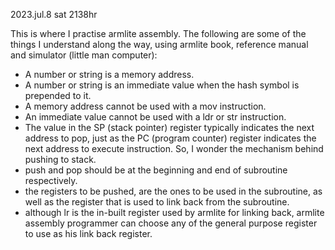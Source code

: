 2023.jul.8 sat 2138hr

This is where I practise armlite assembly. The following are some of the things I understand along the way, using armlite book, reference manual and simulator (little man computer):

- A number or string is a memory address.
- A number or string is an immediate value when the hash symbol is prepended to it.
- A memory address cannot be used with a mov instruction.
- An immediate value cannot be used with a ldr or str instruction.
- The value in the SP (stack pointer) register typically indicates the next address to pop, just as the PC (program counter) register indicates the next address to execute instruction. So, I wonder the mechanism behind pushing to stack.
- push and pop should be at the beginning and end of subroutine respectively.
- the registers to be pushed, are the ones to be used in the subroutine, as well as the register that is used to link back from the subroutine.
- although lr is the in-built register used by armlite for linking back, armlite assembly programmer can choose any of the general purpose register to use as his link back register.
